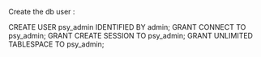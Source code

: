 Create the db user :

CREATE USER psy_admin IDENTIFIED BY admin;
GRANT CONNECT TO psy_admin;
GRANT CREATE SESSION TO psy_admin;
GRANT UNLIMITED TABLESPACE TO psy_admin;
